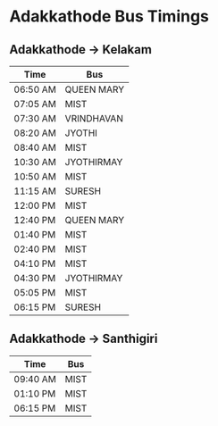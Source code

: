 # Adakkathode Bus Timings

## Adakkathode -> Kelakam
| Time   | Bus     |
|--------|---------|
| 06:50 AM | QUEEN MARY |
| 07:05 AM | MIST |
| 07:30 AM | VRINDHAVAN |
| 08:20 AM | JYOTHI |
| 08:40 AM | MIST |
| 10:30 AM | JYOTHIRMAY |
| 10:50 AM | MIST |
| 11:15 AM | SURESH |
| 12:00 PM | MIST |
| 12:40 PM | QUEEN MARY |
| 01:40 PM | MIST |
| 02:40 PM | MIST |
| 04:10 PM | MIST |
| 04:30 PM | JYOTHIRMAY |
| 05:05 PM | MIST |
| 06:15 PM | SURESH |

## Adakkathode -> Santhigiri
| Time   | Bus     |
|--------|---------|
| 09:40 AM | MIST |
| 01:10 PM | MIST |
| 06:15 PM | MIST |